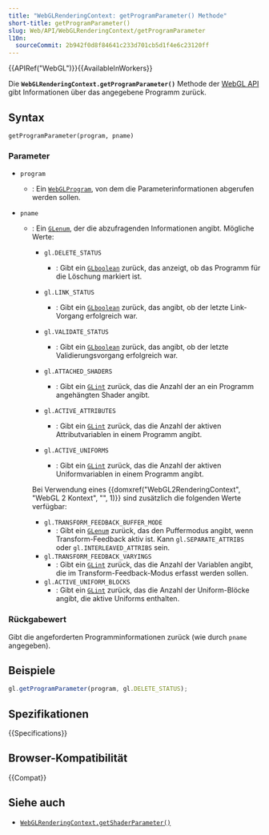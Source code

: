 ```yaml
---
title: "WebGLRenderingContext: getProgramParameter() Methode"
short-title: getProgramParameter()
slug: Web/API/WebGLRenderingContext/getProgramParameter
l10n:
  sourceCommit: 2b942f0d8f84641c233d701cb5d1f4e6c23120ff
---
```


{{APIRef("WebGL")}}{{AvailableInWorkers}}

Die **`WebGLRenderingContext.getProgramParameter()`** Methode der [WebGL API](/de/docs/Web/API/WebGL_API) gibt Informationen über das angegebene Programm zurück.

## Syntax

```js-nolint
getProgramParameter(program, pname)
```

### Parameter

- `program`
  - : Ein [`WebGLProgram`](/de/docs/Web/API/WebGLProgram), von dem die Parameterinformationen abgerufen werden sollen.
- `pname`

  - : Ein [`GLenum`](/de/docs/Web/API/WebGL_API/Types), der die abzufragenden Informationen angibt. Mögliche Werte:

    - `gl.DELETE_STATUS`
      - : Gibt ein [`GLboolean`](/de/docs/Web/API/WebGL_API/Types) zurück, das anzeigt, ob das Programm für die Löschung markiert ist.
    - `gl.LINK_STATUS`
      - : Gibt ein [`GLboolean`](/de/docs/Web/API/WebGL_API/Types) zurück, das angibt, ob der letzte Link-Vorgang erfolgreich war.
    - `gl.VALIDATE_STATUS`
      - : Gibt ein [`GLboolean`](/de/docs/Web/API/WebGL_API/Types) zurück, das angibt, ob der letzte Validierungsvorgang erfolgreich war.
    - `gl.ATTACHED_SHADERS`
      - : Gibt ein [`GLint`](/de/docs/Web/API/WebGL_API/Types) zurück, das die Anzahl der an ein Programm angehängten Shader angibt.
    - `gl.ACTIVE_ATTRIBUTES`
      - : Gibt ein [`GLint`](/de/docs/Web/API/WebGL_API/Types) zurück, das die Anzahl der aktiven Attributvariablen in einem Programm angibt.
    - `gl.ACTIVE_UNIFORMS`

      - : Gibt ein [`GLint`](/de/docs/Web/API/WebGL_API/Types) zurück, das die Anzahl der aktiven Uniformvariablen in einem Programm angibt.

    Bei Verwendung eines {{domxref("WebGL2RenderingContext", "WebGL 2 Kontext", "", 1)}}
    sind zusätzlich die folgenden Werte verfügbar:

    - `gl.TRANSFORM_FEEDBACK_BUFFER_MODE`
      - : Gibt ein
        [`GLenum`](/de/docs/Web/API/WebGL_API/Types) zurück, das den Puffermodus angibt, wenn Transform-Feedback aktiv ist. Kann `gl.SEPARATE_ATTRIBS` oder
        `gl.INTERLEAVED_ATTRIBS` sein.
    - `gl.TRANSFORM_FEEDBACK_VARYINGS`
      - : Gibt ein [`GLint`](/de/docs/Web/API/WebGL_API/Types)
        zurück, das die Anzahl der Variablen angibt, die im Transform-Feedback-Modus erfasst werden sollen.
    - `gl.ACTIVE_UNIFORM_BLOCKS`
      - : Gibt ein [`GLint`](/de/docs/Web/API/WebGL_API/Types)
        zurück, das die Anzahl der Uniform-Blöcke angibt, die aktive Uniforms enthalten.

### Rückgabewert

Gibt die angeforderten Programminformationen zurück (wie durch `pname` angegeben).

## Beispiele

```js
gl.getProgramParameter(program, gl.DELETE_STATUS);
```

## Spezifikationen

{{Specifications}}

## Browser-Kompatibilität

{{Compat}}

## Siehe auch

- [`WebGLRenderingContext.getShaderParameter()`](/de/docs/Web/API/WebGLRenderingContext/getShaderParameter)
